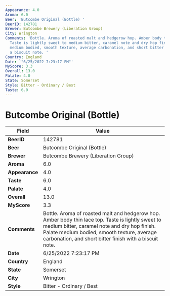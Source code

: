 ```yaml
---
Appearance: 4.0
Aroma: 6.0
Beer: 'Butcombe Original (Bottle) '
BeerID: 142781
Brewer: Butcombe Brewery (Liberation Group)
City: Wrington
Comments: 'Bottle. Aroma of roasted malt and hedgerow hop. Amber body thin lace top.
  Taste is lightly sweet to medium bitter, caramel note and dry hop finish. Palate
  medium bodied, smooth texture, average carbonation, and short bitter finish with
  a biscuit note. '
Country: England
Date: '"6/25/2022 7:23:17 PM"'
MyScore: 3.3
Overall: 13.0
Palate: 4.0
State: Somerset
Style: Bitter - Ordinary / Best
Taste: 6.0
---
```


# Butcombe Original (Bottle) 

| Field         | Value |
|---------------|-------|
| **BeerID** | 142781 |
| **Beer** | Butcombe Original (Bottle)  |
| **Brewer** | Butcombe Brewery (Liberation Group) |
| **Aroma** | 6.0 |
| **Appearance** | 4.0 |
| **Taste** | 6.0 |
| **Palate** | 4.0 |
| **Overall** | 13.0 |
| **MyScore** | 3.3 |
| **Comments** | Bottle. Aroma of roasted malt and hedgerow hop. Amber body thin lace top. Taste is lightly sweet to medium bitter, caramel note and dry hop finish. Palate medium bodied, smooth texture, average carbonation, and short bitter finish with a biscuit note.  |
| **Date** | 6/25/2022 7:23:17 PM |
| **Country** | England |
| **State** | Somerset |
| **City** | Wrington |
| **Style** | Bitter - Ordinary / Best |
